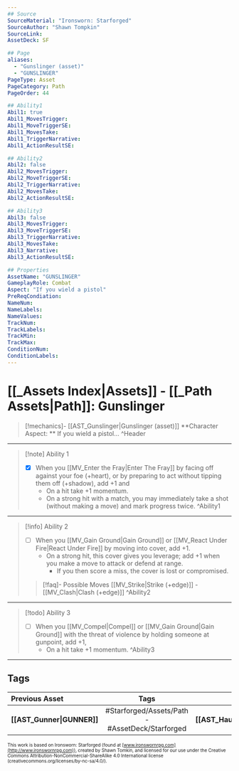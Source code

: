 ```yaml
---
## Source
SourceMaterial: "Ironsworn: Starforged"
SourceAuthor: "Shawn Tompkin"
SourceLink: 
AssetDeck: SF

## Page
aliases:
  - "Gunslinger (asset)"
  - "GUNSLINGER"
PageType: Asset
PageCategory: Path
PageOrder: 44

## Ability1
Abil1: true
Abil1_MovesTrigger:
Abil1_MoveTriggerSE:
Abil1_MovesTake:
Abil1_TriggerNarrative:
Abil1_ActionResultSE:

## Ability2
Abil2: false
Abil2_MovesTrigger:
Abil2_MoveTriggerSE:
Abil2_TriggerNarrative:
Abil2_MovesTake:
Abil2_ActionResultSE:

## Ability3
Abil3: false
Abil3_MovesTrigger:
Abil3_MoveTriggerSE:
Abil3_TriggerNarrative:
Abil3_MovesTake:
Abil3_Narrative:
Abil3_ActionResultSE:

## Properties
AssetName: "GUNSLINGER"
GameplayRole: Combat
Aspect: "If you wield a pistol"
PreReqCondiation: 
NameNum:
NameLabels:
NameValues:
TrackNum:
TrackLabels:
TrackMin:
TrackMax:
ConditionNum:
ConditionLabels:
---
```

# [[_Assets Index|Assets]] - [[_Path Assets|Path]]: Gunslinger
> [!mechanics]- [[AST_Gunslinger|Gunslinger (asset)]]
> **Character Aspect: ** If you wield a pistol... ^Header
___
> [!note] Ability 1
> - [x] When you [[MV_Enter the Fray|Enter The Fray]] by facing off against your foe (+heart), or by preparing to act without tipping them off (+shadow), add +1 and 
> 	- On a hit take +1 momentum. 
> 	- On a strong hit with a match, you may immediately take a shot (without making a move) and mark progress twice. ^Ability1
___
> [!info] Ability 2
> - [ ] When you [[MV_Gain Ground|Gain Ground]] or [[MV_React Under Fire|React Under Fire]] by moving into cover, add +1.
> 	- On a strong hit, this cover gives you leverage; add +1 when you make a move to attack or defend at range.
> 		- If you then score a miss, the cover is lost or compromised.
> > [!faq]- Possible Moves
> > [[MV_Strike|Strike (+edge)]] - [[MV_Clash|Clash (+edge)]] ^Ability2
___
> [!todo] Ability 3
> - [ ] When you [[MV_Compel|Compel]] or [[MV_Gain Ground|Gain Ground]] with the threat of violence by holding someone at gunpoint, add +1,  
> 	- On a hit take +1 momentum. ^Ability3
___

## Tags
| Previous Asset | Tags | Next Asset |
| :--- | :---: | ---: |
| **[[AST_Gunner\|GUNNER]]** | #Starforged/Assets/Path - #AssetDeck/Starforged | **[[AST_Haunted\|HAUNTED]]** |

<font size=-2>This work is based on Ironsworn: Starforged (found at [www.ironswornrpg.com](http://www.ironswornrpg.com)), created by Shawn Tomkin, and licensed for our use under the Creative Commons Attribution-NonCommercial-ShareAlike 4.0 International license  (creativecommons.org/licenses/by-nc-sa/4.0/).</font>